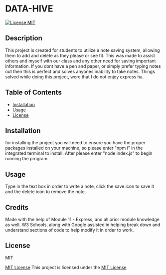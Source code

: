 # DATA-HIVE

  [![License MIT](https://img.shields.io/badge/License-MIT-brightgreen)](https://opensource.org/licenses/MIT)
  

## Description
   This project is created for students to utilize a note saving system, allowing them to add and delete as they please or see fit. This was made to assist others and myself with our class and any other need for saving important information. If you dont have a pen and paper, or simply prefer typing notes out then this is perfect and solves anyones inability to take notes. Things solved while doing this project, were that I do not enjoy express ha.
  
## Table of Contents
  - [Installation](#installation)
  - [Usage](#usage)
  - [License](#license)
   
   
## Installation
<a name="installation"></a>
  for installing the project you will need to ensure you have the proper packages installed on your machine, so please enter "npm i" in the integrated terminal to install. After please enter "node index.js" to begin running the program.


## Usage
<a name="usage"></a>
  Type in the text box in order to write a note, click the save icon to save it and the delete icon to remove the note. 


## Credits
  Made with the help of Module 11 - Express, and all prior module knowledge as well. W3 Schools, along with Google assisted in helping break down and understand sections of code to help modify it in order to work. 


## License
<a name="license"></a>
  MIT
  
  [MIT License](https://opensource.org/licenses/MIT)
  This project is licensed under the [MIT License](https://opensource.org/licenses/MIT)
